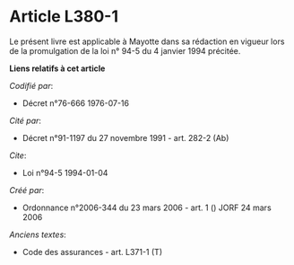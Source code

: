 # Article L380-1

Le présent livre est applicable à Mayotte dans sa rédaction en vigueur lors de la promulgation de la loi n° 94-5 du 4 janvier
1994 précitée.

**Liens relatifs à cet article**

_Codifié par_:

  - Décret n°76-666 1976-07-16

_Cité par_:

  - Décret n°91-1197 du 27 novembre 1991 - art. 282-2 (Ab)

_Cite_:

  - Loi n°94-5 1994-01-04

_Créé par_:

  - Ordonnance n°2006-344 du 23 mars 2006 - art. 1 () JORF 24 mars 2006

_Anciens textes_:

  - Code des assurances - art. L371-1 (T)
